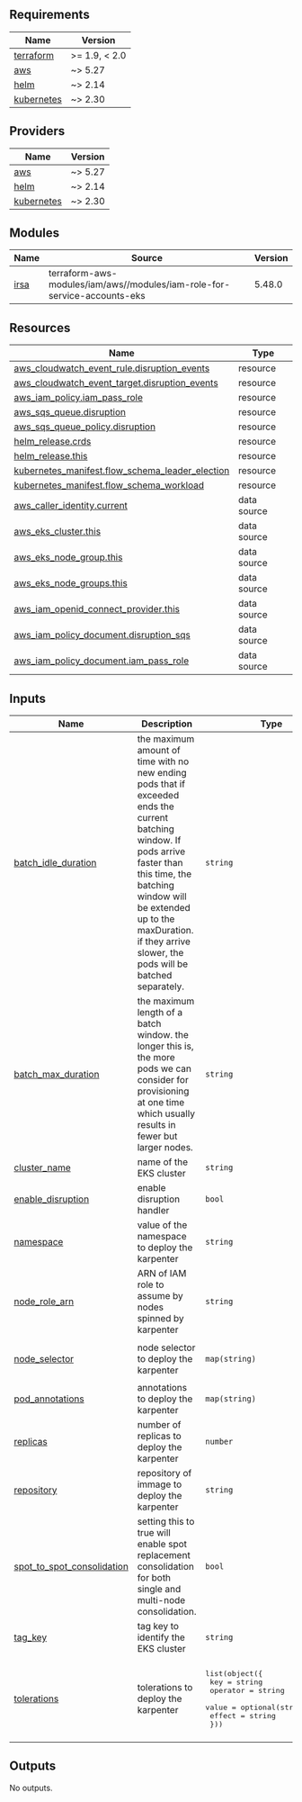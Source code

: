 <!-- BEGIN_TF_DOCS -->
## Requirements

| Name | Version |
|------|---------|
| <a name="requirement_terraform"></a> [terraform](#requirement\_terraform) | >= 1.9, < 2.0 |
| <a name="requirement_aws"></a> [aws](#requirement\_aws) | ~> 5.27 |
| <a name="requirement_helm"></a> [helm](#requirement\_helm) | ~> 2.14 |
| <a name="requirement_kubernetes"></a> [kubernetes](#requirement\_kubernetes) | ~> 2.30 |

## Providers

| Name | Version |
|------|---------|
| <a name="provider_aws"></a> [aws](#provider\_aws) | ~> 5.27 |
| <a name="provider_helm"></a> [helm](#provider\_helm) | ~> 2.14 |
| <a name="provider_kubernetes"></a> [kubernetes](#provider\_kubernetes) | ~> 2.30 |

## Modules

| Name | Source | Version |
|------|--------|---------|
| <a name="module_irsa"></a> [irsa](#module\_irsa) | terraform-aws-modules/iam/aws//modules/iam-role-for-service-accounts-eks | 5.48.0 |

## Resources

| Name | Type |
|------|------|
| [aws_cloudwatch_event_rule.disruption_events](https://registry.terraform.io/providers/hashicorp/aws/latest/docs/resources/cloudwatch_event_rule) | resource |
| [aws_cloudwatch_event_target.disruption_events](https://registry.terraform.io/providers/hashicorp/aws/latest/docs/resources/cloudwatch_event_target) | resource |
| [aws_iam_policy.iam_pass_role](https://registry.terraform.io/providers/hashicorp/aws/latest/docs/resources/iam_policy) | resource |
| [aws_sqs_queue.disruption](https://registry.terraform.io/providers/hashicorp/aws/latest/docs/resources/sqs_queue) | resource |
| [aws_sqs_queue_policy.disruption](https://registry.terraform.io/providers/hashicorp/aws/latest/docs/resources/sqs_queue_policy) | resource |
| [helm_release.crds](https://registry.terraform.io/providers/hashicorp/helm/latest/docs/resources/release) | resource |
| [helm_release.this](https://registry.terraform.io/providers/hashicorp/helm/latest/docs/resources/release) | resource |
| [kubernetes_manifest.flow_schema_leader_election](https://registry.terraform.io/providers/hashicorp/kubernetes/latest/docs/resources/manifest) | resource |
| [kubernetes_manifest.flow_schema_workload](https://registry.terraform.io/providers/hashicorp/kubernetes/latest/docs/resources/manifest) | resource |
| [aws_caller_identity.current](https://registry.terraform.io/providers/hashicorp/aws/latest/docs/data-sources/caller_identity) | data source |
| [aws_eks_cluster.this](https://registry.terraform.io/providers/hashicorp/aws/latest/docs/data-sources/eks_cluster) | data source |
| [aws_eks_node_group.this](https://registry.terraform.io/providers/hashicorp/aws/latest/docs/data-sources/eks_node_group) | data source |
| [aws_eks_node_groups.this](https://registry.terraform.io/providers/hashicorp/aws/latest/docs/data-sources/eks_node_groups) | data source |
| [aws_iam_openid_connect_provider.this](https://registry.terraform.io/providers/hashicorp/aws/latest/docs/data-sources/iam_openid_connect_provider) | data source |
| [aws_iam_policy_document.disruption_sqs](https://registry.terraform.io/providers/hashicorp/aws/latest/docs/data-sources/iam_policy_document) | data source |
| [aws_iam_policy_document.iam_pass_role](https://registry.terraform.io/providers/hashicorp/aws/latest/docs/data-sources/iam_policy_document) | data source |

## Inputs

| Name | Description | Type | Default | Required |
|------|-------------|------|---------|:--------:|
| <a name="input_batch_idle_duration"></a> [batch\_idle\_duration](#input\_batch\_idle\_duration) | the maximum amount of time with no new ending pods that if exceeded ends the current batching window. If pods arrive faster than this time, the batching window will be extended up to the maxDuration. if they arrive slower, the pods will be batched separately. | `string` | `"1s"` | no |
| <a name="input_batch_max_duration"></a> [batch\_max\_duration](#input\_batch\_max\_duration) | the maximum length of a batch window. the longer this is, the more pods we can consider for provisioning at one time which usually results in fewer but larger nodes. | `string` | `"10s"` | no |
| <a name="input_cluster_name"></a> [cluster\_name](#input\_cluster\_name) | name of the EKS cluster | `string` | n/a | yes |
| <a name="input_enable_disruption"></a> [enable\_disruption](#input\_enable\_disruption) | enable disruption handler | `bool` | `true` | no |
| <a name="input_namespace"></a> [namespace](#input\_namespace) | value of the namespace to deploy the karpenter | `string` | `"cluster-apps"` | no |
| <a name="input_node_role_arn"></a> [node\_role\_arn](#input\_node\_role\_arn) | ARN of IAM role to assume by nodes spinned by karpenter | `string` | `null` | no |
| <a name="input_node_selector"></a> [node\_selector](#input\_node\_selector) | node selector to deploy the karpenter | `map(string)` | <pre>{<br/>  "node.kubernetes.io/pool": "critical"<br/>}</pre> | no |
| <a name="input_pod_annotations"></a> [pod\_annotations](#input\_pod\_annotations) | annotations to deploy the karpenter | `map(string)` | `{}` | no |
| <a name="input_replicas"></a> [replicas](#input\_replicas) | number of replicas to deploy the karpenter | `number` | `2` | no |
| <a name="input_repository"></a> [repository](#input\_repository) | repository of immage to deploy the karpenter | `string` | `"public.ecr.aws/karpenter/controller"` | no |
| <a name="input_spot_to_spot_consolidation"></a> [spot\_to\_spot\_consolidation](#input\_spot\_to\_spot\_consolidation) | setting this to true will enable spot replacement consolidation for both single and multi-node consolidation. | `bool` | `false` | no |
| <a name="input_tag_key"></a> [tag\_key](#input\_tag\_key) | tag key to identify the EKS cluster | `string` | `"eks:eks-cluster-name"` | no |
| <a name="input_tolerations"></a> [tolerations](#input\_tolerations) | tolerations to deploy the karpenter | <pre>list(object({<br/>    key      = string<br/>    operator = string<br/>    value    = optional(string, null)<br/>    effect   = string<br/>  }))</pre> | <pre>[<br/>  {<br/>    "effect": "NoSchedule",<br/>    "key": "CriticalAddonsOnly",<br/>    "operator": "Exists"<br/>  }<br/>]</pre> | no |

## Outputs

No outputs.
<!-- END_TF_DOCS -->